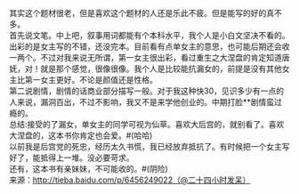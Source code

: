 其实这个题材很老，但是喜欢这个题材的人还是乐此不疲。但是能写的好的真不多。  
首先说文笔。中上吧，叙事用词都能有个本科水平，我个人是小白文坚决不看的。  
出彩的是女主写的不错，还没完本。目前看有点单女主的意思，也可能后期还会收一两个。不过对我来说无所谓，第一女主很出彩，看过重生之大涅盘的肯定知道唐妩，对！就是那个感觉，很像很像。我个人是比较能抗漏女的，前提是没有其他女主比第一女主更好。不论是颜值还是性格。  
第二说剧情，剧情的话商业部分描写一般。对于我这种快30，见识多少有一点的人来说，漏洞百出，不过不影响，我又不是来学他创业的。中期打脸**剧情蛮过瘾的。  
总结:接受的了漏女，单女主的同学可视为仙草。喜欢大后宫的，就别看了。喜欢大涅盘的，这本书你肯定也会爱。#(哈哈)   
以前我是后宫党的死忠，经历太久书慌，我已经放弃抵抗了。有时候把一个女主写好了，能抵得上一堆。没必要苛求。  
还有，这本书有亲妹妹，不可能收的。#(阴险)  
来源：http://tieba.baidu.com/p/6456249022（@二十四小时发呆）  
